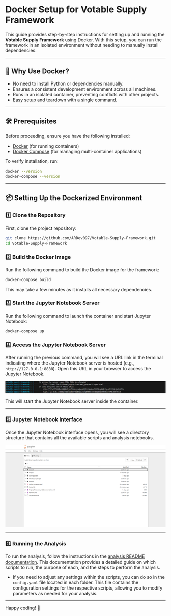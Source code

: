 # Docker Setup for Votable Supply Framework

This guide provides step-by-step instructions for setting up and running the **Votable Supply Framework** using Docker. With this setup, you can run the framework in an isolated environment without needing to manually install dependencies.

---

## 🚀 **Why Use Docker?**
- No need to install Python or dependencies manually.
- Ensures a consistent development environment across all machines.
- Runs in an isolated container, preventing conflicts with other projects.
- Easy setup and teardown with a single command.

---

## 🛠 **Prerequisites**
Before proceeding, ensure you have the following installed:

- [Docker](https://docs.docker.com/get-docker/) (for running containers)
- [Docker Compose](https://docs.docker.com/compose/install/) (for managing multi-container applications)

To verify installation, run:

```bash
docker --version
docker-compose --version
```

---

## 📦 **Setting Up the Dockerized Environment**

### 1️⃣ Clone the Repository
First, clone the project repository:

```bash
git clone https://github.com/ARDev097/Votable-Supply-Framework.git
cd Votable-Supply-Framework
```

### 2️⃣ Build the Docker Image
Run the following command to build the Docker image for the framework:

```bash
docker-compose build
```

This may take a few minutes as it installs all necessary dependencies.

### 3️⃣ Start the Jupyter Notebook Server
Run the following command to launch the container and start Jupyter Notebook:

```bash
docker-compose up
```

### 4️⃣ Access the Jupyter Notebook Server
After running the previous command, you will see a URL link in the terminal indicating where the Jupyter Notebook server is hosted (e.g., `http://127.0.0.1:8888`). Open this URL in your browser to access the Jupyter Notebook.

![Jupyter_Notebook_Server_URL](Images/Jupyter_Server_URL.png)

This will start the Jupyter Notebook server inside the container.

---

### 5️⃣ Jupyter Notebook Interface
Once the Jupyter Notebook interface opens, you will see a directory structure that contains all the available scripts and analysis notebooks.

![Jupyter_Notebook_Server_Interface](Images/Jupyter_Server_Interface.png)

---

### 6️⃣ Running the Analysis
To run the analysis, follow the instructions in the [analysis README documentation](Projects_Resources_and_Documentation.md). This documentation provides a detailed guide on which scripts to run, the purpose of each, and the steps to perform the analysis.

- If you need to adjust any settings within the scripts, you can do so in the `config.yaml` file located in each folder. This file contains the configuration settings for the respective scripts, allowing you to modify parameters as needed for your analysis.

---

Happy coding! 🚀
